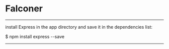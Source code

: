 # Falconer

--------------------------------------
install Express in the app directory and save it in the dependencies list:

$ npm install express --save

--------------------------------------